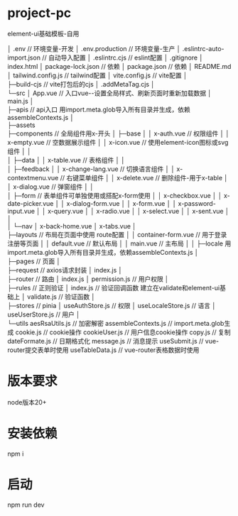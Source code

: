 # project-pc
element-ui基础模板-自用

│  .env  // 环境变量-开发
│  .env.production // 环境变量-生产
│  .eslintrc-auto-import.json // 自动导入配置
│  .eslintrc.cjs // eslint配置
│  .gitignore
│  index.html
│  package-lock.json // 依赖
│  package.json // 依赖
│  README.md
│  tailwind.config.js // tailwind配置
│  vite.config.js // vite配置
│  
├─build-cjs // vite打包后的cjs
│      .addMetaTag.cjs
│      
└─src
    │  App.vue // 入口vue--设置全局样式、刷新页面时重新加载数据
    │  main.js
    │  
    ├─apis // api入口 用import.meta.glob导入所有目录并生成，依赖assembleContexts.js
    │      
    ├─assets         
    ├─components // 全局组件用x-开头
    │  ├─base
    │  │      x-auth.vue // 权限组件
    │  │      x-empty.vue // 空数据展示组件
    │  │      x-icon.vue // 使用element-icon图标或svg组件
    │  │      
    │  ├─data
    │  │      x-table.vue // 表格组件
    │  │      
    │  ├─feedback
    │  │      x-change-lang.vue // 切换语言组件
    │  │      x-contextmenu.vue // 右键菜单组件
    │  │      x-delete.vue // 删除组件-用于x-table
    │  │      x-dialog.vue // 弹窗组件
    │  │      
    │  ├─form // 表单组件可单独使用或搭配x-form使用
    │  │      x-checkbox.vue 
    │  │      x-date-picker.vue
    │  │      x-dialog-form.vue
    │  │      x-form.vue 
    │  │      x-password-input.vue
    │  │      x-query.vue
    │  │      x-radio.vue
    │  │      x-select.vue
    │  │      x-sent.vue
    │  │      
    │  └─nav
    │          x-back-home.vue
    │          x-tabs.vue
    │          
    ├─layouts // 布局在页面中使用 route配置
    │  │  container-form.vue // 用于登录注册等页面
    │  │  default.vue // 默认布局
    │  │  main.vue // 主布局
    │  │
    ├─locale 用import.meta.glob导入所有目录并生成，依赖assembleContexts.js
    │          
    ├─pages // 页面
    │      
    ├─request // axios请求封装
    │      index.js
    │      
    ├─router // 路由
    │      index.js
    │      permission.js // 用户权限
    │      
    ├─rules // 正则验证
    │      index.js // 验证回调函数 建立在validate和element-ui基础上
    │      validate.js // 验证函数
    │      
    ├─stores // pinia
    │      useAuthStore.js // 权限
    │      useLocaleStore.js // 语言
    │      useUserStore.js // 用户
    │      
    └─utils
            aesRsaUtils.js // 加密解密
            assembleContexts.js // import.meta.glob生成
            cookie.js // cookie操作
            cookieUser.js // 用户信息cookie操作
            copy.js // 复制
            dateFormate.js // 日期格式化
            message.js // 消息提示
            useSubmit.js // vue-router提交表单时使用
            useTableData.js // vue-router表格数据时使用

# 版本要求
node版本20+
# 安装依赖
npm i
# 启动
npm run dev
